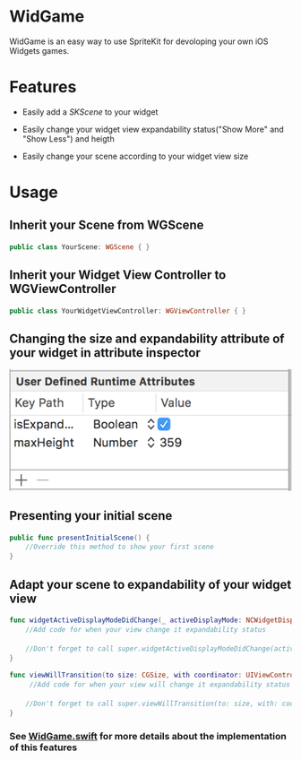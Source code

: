 # WidGame
WidGame is an easy way to use SpriteKit for devoloping your own iOS Widgets games.

# Features

* Easily add a *SKScene* to your widget
 
* Easily change your widget view expandability status("Show More" and "Show Less") and heigth

* Easily change your scene according to your widget view size

# Usage

## Inherit your Scene from WGScene
```swift
public class YourScene: WGScene { }
```
## Inherit your Widget View Controller to WGViewController
```swift
public class YourWidgetViewController: WGViewController { }
```

## Changing the size and expandability attribute of your widget in attribute inspector

![image](https://github.com/Felizolinha/WidGame/blob/master/ReadmeImages/image.png)


## Presenting your initial scene
```swift
public func presentInitialScene() {
    //Override this method to show your first scene
}
```

## Adapt your scene to expandability of your widget view
```swift
func widgetActiveDisplayModeDidChange(_ activeDisplayMode: NCWidgetDisplayMode, withMaximumSize maxSize: CGSize) {
    //Add code for when your view change it expandability status
    
    //Don't forget to call super.widgetActiveDisplayModeDidChange(activeDisplayMode, withMaximumSize: maxSize) on your code!
}
```

```swift
func viewWillTransition(to size: CGSize, with coordinator: UIViewControllerTransitionCoordinator) { 
     //Add code for when your view will change it expandability status
        
    //Don't forget to call super.viewWillTransition(to: size, with: coordinator) on your code!
}
```


### See [WidGame.swift](https://github.com/Felizolinha/WidGame/blob/master/WidGame/WidGame/WidGame.swift) for more details about the implementation of this features
